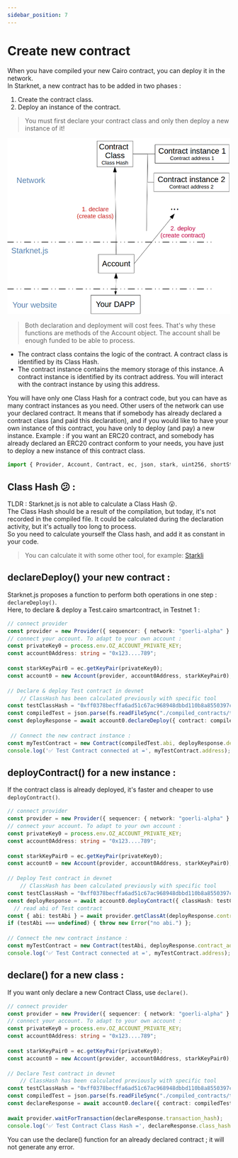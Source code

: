 ```yaml
---
sidebar_position: 7
---
```


# Create new contract

When you have compiled your new Cairo contract, you can deploy it in the network.  
In Starknet, a new contract has to be added in two phases :
1. Create the contract class.
2. Deploy an instance of the contract.

> You must first declare your contract class and only then deploy a new instance of it!

![](./pictures/createContract.png)

> Both declaration and deployment will cost fees. That's why these functions are methods of the Account object. The account shall be enough funded to be able to process.

- The contract class contains the logic of the contract. A contract class is identified by its Class Hash.  
- The contract instance contains the memory storage of this instance. A contract instance is identified by its contract address. You will interact with the contract instance by using this address. 

You will have only one Class Hash for a contract code, but you can have as many contract instances as you need. Other users of the network can use your declared contract. It means that if somebody has already declared  a contract class (and paid this declaration), and if you would like to have your own instance of this contract, you have only to deploy (and pay) a new instance. Example : if you want an ERC20 contract, and somebody has already declared an ERC20 contract conform to your needs, you have just to deploy a new instance of this contract class.
```typescript
import { Provider, Account, Contract, ec, json, stark, uint256, shortString } from "starknet";
```

## Class Hash 😕 :

TLDR : Starknet.js is not able to calculate a Class Hash 😮.  
The Class Hash should be a result of the compilation, but today, it's not recorded in the compiled file. It could be calculated during the declaration activity, but it's actually too long to process.   
So you need to calculate yourself the Class hash, and add it as constant in your code.
>You can calculate it with some other tool, for example: [Starkli](https://github.com/xJonathanLEI/starkli)

## declareDeploy() your new contract :

Starknet.js proposes a function to perform both operations in one step : `declareDeploy()`.  
Here, to declare & deploy a Test.cairo smartcontract, in Testnet 1 :
```typescript
// connect provider
const provider = new Provider({ sequencer: { network: "goerli-alpha" } });
// connect your account. To adapt to your own account :
const privateKey0 = process.env.OZ_ACCOUNT_PRIVATE_KEY;
const account0Address: string = "0x123....789";

const starkKeyPair0 = ec.getKeyPair(privateKey0);
const account0 = new Account(provider, account0Address, starkKeyPair0);

// Declare & deploy Test contract in devnet
	// ClassHash has been calculated previously with specific tool
const testClassHash = "0xff0378becffa6ad51c67ac968948dbbd110b8a8550397cf17866afebc6c17d";
const compiledTest = json.parse(fs.readFileSync("./compiled_contracts/test.json").toString("ascii"));
const deployResponse = await account0.declareDeploy({ contract: compiledTest, classHash: testClassHash });
 
 // Connect the new contract instance :
const myTestContract = new Contract(compiledTest.abi, deployResponse.deploy.contract_address, provider);
console.log('✅ Test Contract connected at =', myTestContract.address);
```

## deployContract() for a new instance :

If the contract class is already deployed, it's faster and cheaper to use `deployContract()`.
```typescript
// connect provider
const provider = new Provider({ sequencer: { network: "goerli-alpha" } });
// connect your account. To adapt to your own account :
const privateKey0 = process.env.OZ_ACCOUNT_PRIVATE_KEY;
const account0Address: string = "0x123....789";

const starkKeyPair0 = ec.getKeyPair(privateKey0);
const account0 = new Account(provider, account0Address, starkKeyPair0);

// Deploy Test contract in devnet
	// ClassHash has been calculated previously with specific tool
const testClassHash = "0xff0378becffa6ad51c67ac968948dbbd110b8a8550397cf17866afebc6c17d";
const deployResponse = await account0.deployContract({ classHash: testClassHash });
  // read abi of Test contract
const { abi: testAbi } = await provider.getClassAt(deployResponse.contract_address); 
if (testAbi === undefined) { throw new Error("no abi.") };

// Connect the new contract instance :
const myTestContract = new Contract(testAbi, deployResponse.contract_address, provider);
console.log('✅ Test Contract connected at =', myTestContract.address);
```
## declare() for a new class :

If you want only declare a new Contract Class, use `declare()`.

```typescript
// connect provider
const provider = new Provider({ sequencer: { network: "goerli-alpha" } });
// connect your account. To adapt to your own account :
const privateKey0 = process.env.OZ_ACCOUNT_PRIVATE_KEY;
const account0Address: string = "0x123....789";

const starkKeyPair0 = ec.getKeyPair(privateKey0);
const account0 = new Account(provider, account0Address, starkKeyPair0);

// Declare Test contract in devnet
	// ClassHash has been calculated previously with specific tool
const testClassHash = "0xff0378becffa6ad51c67ac968948dbbd110b8a8550397cf17866afebc6c17d";
const compiledTest = json.parse(fs.readFileSync("./compiled_contracts/test.json").toString("ascii"));
const declareResponse = await account0.declare({ contract: compiledTest, classHash: testClassHash });

await provider.waitForTransaction(declareResponse.transaction_hash);
console.log('✅ Test Contract Class Hash =', declareResponse.class_hash);
```
You can use the declare() function for an already declared contract ; it will not generate any error.